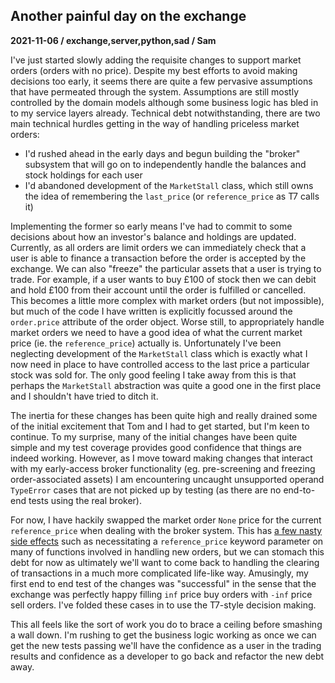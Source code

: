## Another painful day on the exchange
**2021-11-06 / exchange,server,python,sad / Sam**

I've just started slowly adding the requisite changes to support market orders (orders with no price). Despite my best efforts to avoid making decisions too early, it seems there are quite a few pervasive assumptions that have permeated through the system.
Assumptions are still mostly controlled by the domain models although some business logic has bled in to my service layers already.
Technical debt notwithstanding, there are two main technical hurdles getting in the way of handling priceless market orders:

* I'd rushed ahead in the early days and begun building the "broker" subsystem that will go on to independently handle the balances and stock holdings for each user
* I'd abandoned development of the `MarketStall` class, which still owns the idea of remembering the `last_price` (or `reference_price` as T7 calls it)

Implementing the former so early means I've had to commit to some decisions about how an investor's balance and holdings are updated.
Currently, as all orders are limit orders we can immediately check that a user is able to finance a transaction before the order is accepted by the exchange.
We can also "freeze" the particular assets that a user is trying to trade. For example, if a user wants to buy £100 of stock then we can debit and hold £100 from their account until the order is fulfilled or cancelled.
This becomes a little more complex with market orders (but not impossible), but much of the code I have written is explicitly focussed around the `order.price` attribute of the order object.
Worse still, to appropriately handle market orders we need to have a good idea of what the current market price (ie. the `reference_price`) actually is.
Unfortunately I've been neglecting development of the `MarketStall` class which is exactly what I now need in place to have controlled access to the last price a particular stock was sold for.
The only good feeling I take away from this is that perhaps the `MarketStall` abstraction was quite a good one in the first place and I shouldn't have tried to ditch it.

The inertia for these changes has been quite high and really drained some of the initial excitement that Tom and I had to get started, but I'm keen to continue.
To my surprise, many of the initial changes have been quite simple and my test coverage provides good confidence that things are indeed working.
However, as I move toward making changes that interact with my early-access broker functionality (eg. pre-screening and freezing order-associated assets) I am encountering uncaught unsupported operand `TypeError` cases that are not picked up by testing (as there are no end-to-end tests using the real broker).

For now, I have hackily swapped the market order `None` price for the current `reference_price` when dealing with the broker system.
This has [a few nasty side effects](https://github.com/SAMTOMINDUSTRYS/stex2s-python/issues/3) such as necessitating a `reference_price` keyword parameter on many of functions involved in handling new orders, but we can stomach this debt for now as ultimately we'll want to come back to handling the clearing of transactions in a much more complicated life-like way.
Amusingly, my first end to end test of the changes was "successful" in the sense that the exchange was perfectly happy filling `inf` price buy orders with `-inf` price sell orders. I've folded these cases in to use the T7-style decision making.

This all feels like the sort of work you do to brace a ceiling before smashing a wall down. I'm rushing to get the business logic working as once we can get the new tests passing we'll have the confidence as a user in the trading results and confidence as a developer to go back and refactor the new debt away.
